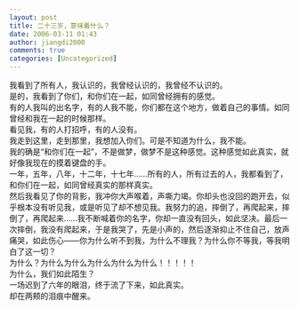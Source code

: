 ```yaml
---
layout: post
title: 二十三岁，意味着什么？
date: 2006-03-11 01:43
author: jiangdi2000
comments: true
categories: [Uncategorized]
---
```

<div id="msgcns!C840C88DA912213B!677" class="bvMsg"><div>我看到了所有人，我认识的，我曾经认识的，我曾经不认识的。</div>
<div>是的，我看到了你们，和你们在一起，如同曾经拥有的感觉。</div>
<div>有的人我叫的出名字，有的人我不能，你们都在这个地方，做着自己的事情。如同曾经和我在一起的时候那样。</div>
<div>看见我，有的人打招呼，有的人没有。</div>
<div>我走到这里，走到那里，我想加入你们。可是不知道为什么，我不能。</div>
<div>我的确是“和你们在一起”，不是做梦，做梦不是这种感觉。这种感觉如此真实，就好像我现在的摸着键盘的手。</div>
<div>一年，五年，八年，十二年，十七年……所有的人，所有过去的人，我都看到了，和你们在一起，如同曾经真实的那样真实。</div>
<div>然后我看见了你的背影，我冲你大声喉着，声嘶力竭。你却头也没回的跑开去，似乎根本没有听见我，或是听见了却不想见我。我努力的追，摔倒了，再爬起来，摔倒了，再爬起来……我不断喊着你的名字，你却一直没有回头，如此坚决。最后一次摔倒，我没有爬起来，于是我哭了，先是小声的，然后逐渐抑止不住自己，放声痛哭，如此伤心——你为什么听不到我，为什么不理我？为什么你不等我，等我明白了这一切？</div>
<div>为什么？为什么为什么为什么为什么为什么！！！！！</div>
<div>为什么，我们如此陌生？</div>
<div>一场迟到了六年的眼泪，终于流了下来，如此真实。</div>
<div>却在两颊的泪痕中醒来。</div></div>
